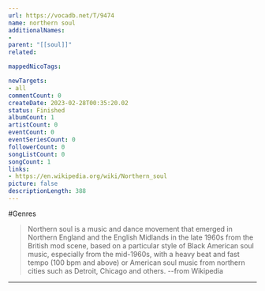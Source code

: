 ```yaml
---
url: https://vocadb.net/T/9474
name: northern soul
additionalNames: 
- 
parent: "[[soul]]"
related:

mappedNicoTags:

newTargets:
- all
commentCount: 0
createDate: 2023-02-28T00:35:20.02
status: Finished
albumCount: 1
artistCount: 0
eventCount: 0
eventSeriesCount: 0
followerCount: 0
songListCount: 0
songCount: 1
links: 
- https://en.wikipedia.org/wiki/Northern_soul
picture: false
descriptionLength: 388
---
```


#Genres

>Northern soul is a music and dance movement that emerged in Northern England and the English Midlands in the late 1960s from the British mod scene, based on a particular style of Black American soul music, especially from the mid-1960s, with a heavy beat and fast tempo (100 bpm and above) or American soul music from northern cities such as Detroit, Chicago and others.
--from Wikipedia

---

